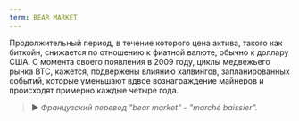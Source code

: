 ```yaml
---
term: BEAR MARKET
---
```


Продолжительный период, в течение которого цена актива, такого как биткойн, снижается по отношению к фиатной валюте, обычно к доллару США. С момента своего появления в 2009 году, циклы медвежьего рынка BTC, кажется, подвержены влиянию халвингов, запланированных событий, которые уменьшают вдвое вознаграждение майнеров и происходят примерно каждые четыре года.

> ► *Французский перевод "bear market" - "marché baissier".*